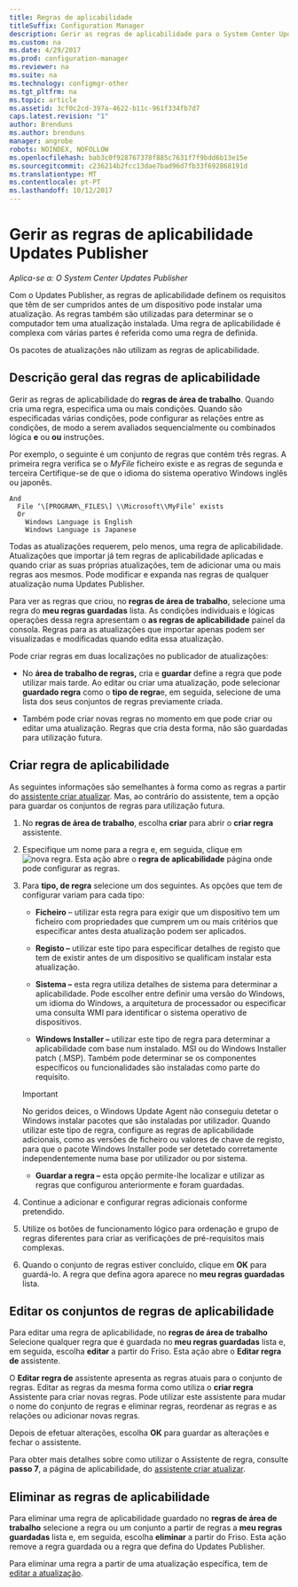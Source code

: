 ```yaml
---
title: Regras de aplicabilidade
titleSuffix: Configuration Manager
description: Gerir as regras de aplicabilidade para o System Center Updates Publisher
ms.custom: na
ms.date: 4/29/2017
ms.prod: configuration-manager
ms.reviewer: na
ms.suite: na
ms.technology: configmgr-other
ms.tgt_pltfrm: na
ms.topic: article
ms.assetid: 3cf0c2cd-397a-4622-b11c-961f334fb7d7
caps.latest.revision: "1"
author: Brenduns
ms.author: brenduns
manager: angrobe
robots: NOINDEX, NOFOLLOW
ms.openlocfilehash: bab3c0f928767378f885c7631f7f9bdd6b13e15e
ms.sourcegitcommit: c236214b2fcc13dae7bad96d7fb33f692868191d
ms.translationtype: MT
ms.contentlocale: pt-PT
ms.lasthandoff: 10/12/2017
---
```

# <a name="manage-applicability-rules-in-updates-publisher"></a>Gerir as regras de aplicabilidade Updates Publisher

*Aplica-se a: O System Center Updates Publisher*

Com o Updates Publisher, as regras de aplicabilidade definem os requisitos que têm de ser cumpridos antes de um dispositivo pode instalar uma atualização. As regras também são utilizadas para determinar se o computador tem uma atualização instalada. Uma regra de aplicabilidade é complexa com várias partes é referida como uma regra de definida.

Os pacotes de atualizações não utilizam as regras de aplicabilidade.

## <a name="overview-of-applicability-rules"></a>Descrição geral das regras de aplicabilidade
Gerir as regras de aplicabilidade do **regras de área de trabalho**. Quando cria uma regra, especifica uma ou mais condições. Quando são especificadas várias condições, pode configurar as relações entre as condições, de modo a serem avaliados sequencialmente ou combinados lógica **e** ou **ou** instruções.

Por exemplo, o seguinte é um conjunto de regras que contém três regras. A primeira regra verifica se o *MyFile* ficheiro existe e as regras de segunda e terceira Certifique-se de que o idioma do sistema operativo Windows inglês ou japonês.

    And  
      File ‘\[PROGRAM\_FILES\] \\Microsoft\\MyFile’ exists  
      Or  
        Windows Language is English   
        Windows Language is Japanese

Todas as atualizações requerem, pelo menos, uma regra de aplicabilidade. Atualizações que importar já tem regras de aplicabilidade aplicadas e quando criar as suas próprias atualizações, tem de adicionar uma ou mais regras aos mesmos. Pode modificar e expanda nas regras de qualquer atualização numa Updates Publisher.

Para ver as regras que criou, no **regras de área de trabalho**, selecione uma regra do **meu regras guardadas** lista. As condições individuais e lógicas operações dessa regra apresentam o **as regras de aplicabilidade** painel da consola. Regras para as atualizações que importar apenas podem ser visualizadas e modificadas quando edita essa atualização.

Pode criar regras em duas localizações no publicador de atualizações:

-   No **área de trabalho de regras,** cria e **guardar** define a regra que pode utilizar mais tarde. Ao editar ou criar uma atualização, pode selecionar **guardado regra** como o **tipo de regra**e, em seguida, selecione de uma lista dos seus conjuntos de regras previamente criada.

-   Também pode criar novas regras no momento em que pode criar ou editar uma atualização. Regras que cria desta forma, não são guardadas para utilização futura.

## <a name="create-applicability-rule"></a>Criar regra de aplicabilidade
As seguintes informações são semelhantes à forma como as regras a partir do [assistente criar atualizar](/sccm/sum/tools/create-updates-with-updates-publisher#the-create-update-wizard). Mas, ao contrário do assistente, tem a opção para guardar os conjuntos de regras para utilização futura.

1.  No **regras de área de trabalho**, escolha **criar** para abrir o **criar regra** assistente.

2.  Especifique um nome para a regra e, em seguida, clique em ![nova regra](media/newrule.png). Esta ação abre o **regra de aplicabilidade** página onde pode configurar as regras.

3.  Para **tipo, de regra** selecione um dos seguintes. As opções que tem de configurar variam para cada tipo:

    -   **Ficheiro** – utilizar esta regra para exigir que um dispositivo tem um ficheiro com propriedades que cumprem um ou mais critérios que especificar antes desta atualização podem ser aplicados.

    -   **Registo –** utilizar este tipo para especificar detalhes de registo que tem de existir antes de um dispositivo se qualificam instalar esta atualização.

    -   **Sistema –** esta regra utiliza detalhes de sistema para determinar a aplicabilidade. Pode escolher entre definir uma versão do Windows, um idioma do Windows, a arquitetura de processador ou especificar uma consulta WMI para identificar o sistema operativo de dispositivos.

    -   **Windows Installer –** utilizar este tipo de regra para determinar a aplicabilidade com base num instalado. MSI ou do Windows Installer patch (.MSP). Também pode determinar se os componentes específicos ou funcionalidades são instaladas como parte do requisito.

       > [!IMPORTANT]   
       > No geridos deices, o Windows Update Agent não conseguiu detetar o Windows instalar pacotes que são instaladas por utilizador. Quando utilizar este tipo de regra, configure as regras de aplicabilidade adicionais, como as versões de ficheiro ou valores de chave de registo, para que o pacote Windows Installer pode ser detetado corretamente independentemente numa base por utilizador ou por sistema.

    -   **Guardar a regra –** esta opção permite-lhe localizar e utilizar as regras que configurou anteriormente e foram guardadas.

4.  Continue a adicionar e configurar regras adicionais conforme pretendido.

5.  Utilize os botões de funcionamento lógico para ordenação e grupo de regras diferentes para criar as verificações de pré-requisitos mais complexas.

6.  Quando o conjunto de regras estiver concluído, clique em **OK** para guardá-lo. A regra que defina agora aparece no **meu regras guardadas** lista.

## <a name="edit-applicability-rule-sets"></a>Editar os conjuntos de regras de aplicabilidade
Para editar uma regra de aplicabilidade, no **regras de área de trabalho** Selecione qualquer regra que é guardada no **meu regras guardadas** lista e, em seguida, escolha **editar** a partir do Friso. Esta ação abre o **Editar regra de** assistente.

O **Editar regra de** assistente apresenta as regras atuais para o conjunto de regras. Editar as regras da mesma forma como utiliza o **criar regra** Assistente para criar novas regras. Pode utilizar este assistente para mudar o nome do conjunto de regras e eliminar regras, reordenar as regras e as relações ou adicionar novas regras.

Depois de efetuar alterações, escolha **OK** para guardar as alterações e fechar o assistente.

Para obter mais detalhes sobre como utilizar o Assistente de regra, consulte **passo 7**, a página de aplicabilidade, do [assistente criar atualizar](/sccm/sum/tools/create-updates-with-updates-publisher#the-create-update-wizard).

## <a name="delete-applicability-rules"></a>Eliminar as regras de aplicabilidade
Para eliminar uma regra de aplicabilidade guardado no **regras de área de trabalho** selecione a regra ou um conjunto a partir de regras a **meu regras guardadas** lista e, em seguida, escolha **eliminar** a partir do Friso. Esta ação remove a regra guardada ou a regra que defina do Updates Publisher.

Para eliminar uma regra a partir de uma atualização específica, tem de [editar a atualização](/sccm/sum/tools/manage-updates-with-updates-publisher#edit-updates-and-bundles).
